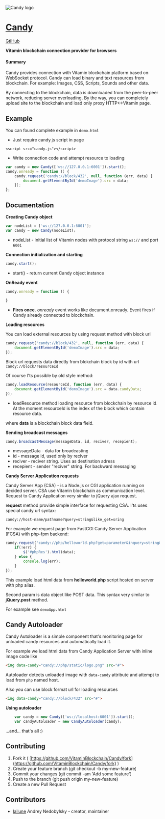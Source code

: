 ![Candy logo](https://github.com/VitaminBlockchain/Candy/raw/master/logo.png)

# [Candy](https://github.com/VitaminBlockchain/Candy/fork)
[GtiHub](https://github.com/VitaminBlockchain/Candy/fork)

**Vitamin blockchain connection provider for browsers**

#### Summary

Candy provides connection with Vitamin blockchain platform based on WebSocket protocol.
Candy can load binary and text resources from blockchain. For example: Images, CSS, Scripts, Sounds and other data. 

By connecting to the blockchain, data is downloaded from the peer-to-peer network, reducing server overloading. By the way, you can completely upload site to the blockchain and load only proxy HTTP<->Vitamin page.


## Example

You can found complete example in ``demo.html``

* Just require candy.js script in page

``<script src="candy.js"></script>``

* Write connection code and attempt resource to loading

```javascript
var candy = new Candy(['ws://127.0.0.1:6001']).start();
candy.onready = function () {
    candy.request('candy://block/432', null, function (err, data) {
        document.getElementById('demoImage').src = data;
    });
};
```

## Documentation

**Creating Candy object**

```javascript
var nodeList = ['ws://127.0.0.1:6001'];
var candy = new Candy(nodeList);
```

* nodeList - initial list of Vitamin nodes with protocol string ``ws://`` and port ``6001``

**Connection initialization and starting**

```javascript
candy.start();
```

* start() - return current Candy object instance

**OnReady event**

```javascript
candy.onready = function () {
    
}
```

* **Fires once.** _onready_ event works like document.onready. Event fires if Candy already connected to blockchain. 

**Loading resources**

You can load external resources by using request method with block url
```javascript
candy.request('candy://block/432', null, function (err, data) {
    document.getElementById('demoImage').src = data;
});
```
Block url requests data directly from blokchain block by id with url
`candy://block/resourceId`

Of course I'ts possible by old style method: 

```javascript
candy.loadResource(resourceId, function (err, data) {
    document.getElementById('demoImage').src = data.candyData;
});
```

* loadResource method loading resource from blockchain by resource id. At the moment resourceId is the index of the block which contain resource data.

where **data** is a blockchain block data field.

**Sending broadcast messages**

```javascript
candy.broadcastMessage(messageData, id, reciver, recepient);
```

* messageData - data for broadcasting
* id - message id, used only by reciver
* reciver - reciver string. Uses as destination adress
* recepient - sender "reciver" string. For backward messaging

**Candy Server Application requests**

Candy Server App (CSA) - is a Node.js or CGI application running on decided server.
CSA use Vitamin blockchain as communication level. Request to Candy Application very similar to jQuery ajax request.

**request** method provide simple interface for requesting CSA. I'ts uses special candy url syntax:

``
   candy://host-name/pathname?query=string&like_get=sring
``

For example we request page from FastCGI Candy Server Application (FCSA) with php-fpm backend:

```javascript
candy.request('candy://php/helloworld.php?get=parameter&inquery=string&z=123321', {structured: 'data','in':'JSON'}, function (err, data) {
    if(!err) {
        $('#phpRes').html(data);
    } else {
        console.log(err);
    }
});
```

This example load html data from **helloworld.php** script hosted on server with php alias.

Second param is data object like POST data. This syntax very similar to **jQuery.post** method.

For example see ``demoApp.html``

## Candy Autoloader

Candy Autoloader is a simple component that's monitoring page for unloaded candy resources and automatically load it.

For example we load html data from Candy Application Server with inline image code like

```html
<img data-candy="candy://php/static/logo.png" src="#">
```

Autoloader detects unloaded image with `data-candy` attribute and attempt to load from `php` named host.

Also you can use block format url for loading resources

```html
<img data-candy="candy://block/432" src="#">
```

**Using autoloader**

```javascript
    var candy = new Candy(['ws://localhost:6001']).start();
    var candyAutoloader = new CandyAutoloader(candy);
```
...and... that's all :)

## Contributing

1. Fork it ( [https://github.com/VitaminBlockchain/Candy/fork](https://github.com/VitaminBlockchain/Candy/fork) )
2. Create your feature branch (git checkout -b my-new-feature)
3. Commit your changes (git commit -am 'Add some feature')
4. Push to the branch (git push origin my-new-feature)
5. Create a new Pull Request

## Contributors

- [lailune](https://github.com/lailune) Andrey Nedobylsky - creator, maintainer